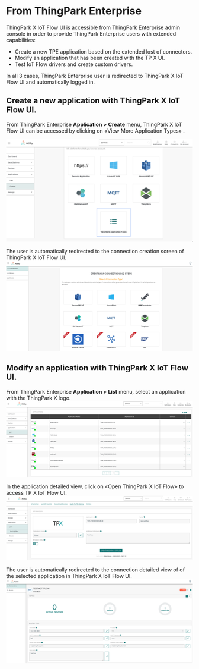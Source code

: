 # From ThingPark Enterprise
ThingPark X IoT Flow UI is accessible from ThingPark Enterprise admin console in order to provide ThingPark Enterprise users with extended capabilities:
* Create a new TPE application based on the extended lost of connectors.
* Modify an application that has been created with the TP X UI.
* Test IoT Flow drivers and create custom drivers.

In all 3 cases, ThingPark Enterprise user is redirected to ThingPark X IoT Flow UI and automatically logged in.

## Create a new application with ThingPark X IoT Flow UI.
From ThingPark Enterprise **Application > Create** menu, ThingPark X IoT Flow UI can be accessed by clicking on «View More Application Types» .

![](./images/Access1.png)

The user is automatically redirected to the connection creation screen of ThingPark  X IoT Flow UI.
![](./images/Access2.png)


## Modify an application with ThingPark X IoT Flow UI.
From ThingPark Enterprise **Application > List** menu, select an application with the ThingPark X logo.
![](./images/Access3.png)

In the application detailed view, click on «Open ThingPark X IoT Flow» to access TP X IoT Flow UI.
![](./images/Access4.png)

The user is automatically redirected to the connection detailed view of of the selected application in ThingPark  X IoT Flow UI.
![](./images/Access5.png)


